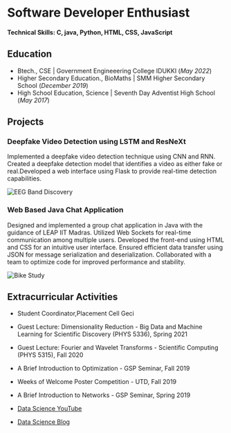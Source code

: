 # Software Developer Enthusiast

#### Technical Skills: C, java, Python, HTML, CSS, JavaScript

## Education
- Btech., CSE | Government Engineeering College IDUKKI (_May 2022_)								       		
- Higher Secondary Education., BioMaths	| SMM Higher Secondary School (_December 2019_)	 			        		
- High School Education, Science | Seventh Day Adventist High School (_May 2017_)


## Projects
### Deepfake Video Detection using LSTM and ResNeXt

Implemented a deepfake video detection technique using CNN and RNN. Created a deepfake detection model that identifies a video as either fake or real.Developed a web interface using Flask to provide real-time detection capabilities.
 
![EEG Band Discovery](/assets/img/eeg_band_discovery.jpeg)

### Web Based Java Chat Application

Designed and implemented a group chat application in Java with the guidance of LEAP IIT Madras. Utilized Web Sockets for real-time communication among multiple users. Developed the front-end using HTML and CSS for an intuitive user interface. Ensured efficient data transfer using JSON for message serialization and deserialization. Collaborated with a team to optimize code for improved performance and stability.

![Bike Study](/assets/img/bike_study.jpeg)

## Extracurricular Activities
- Student Coordinator,Placement Cell Geci 
- Guest Lecture: Dimensionality Reduction - Big Data and Machine Learning for Scientific Discovery (PHYS 5336), Spring 2021
- Guest Lecture: Fourier and Wavelet Transforms - Scientific Computing (PHYS 5315), Fall 2020
- A Brief Introduction to Optimization - GSP Seminar, Fall 2019
- Weeks of Welcome Poster Competition - UTD, Fall 2019
- A Brief Introduction to Networks - GSP Seminar, Spring 2019

- [Data Science YouTube](https://www.youtube.com/channel/UCa9gErQ9AE5jT2DZLjXBIdA)



- [Data Science Blog](https://medium.com/@shawhin)
